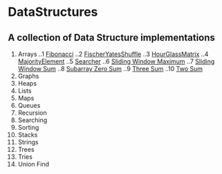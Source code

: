 # DataStructures
## A collection of Data Structure implementations

1. Arrays
..1 [Fibonacci](https://github.com/pratikmurali/DataStructures/blob/master/src/com/pratik/datastructures/arrays/Fibonacci.java)
..2 [FischerYatesShuffle](https://github.com/pratikmurali/DataStructures/blob/master/src/com/pratik/datastructures/arrays/FischerYatesShuffle.java)
..3 [HourGlassMatrix](https://github.com/pratikmurali/DataStructures/blob/master/src/com/pratik/datastructures/arrays/HourGlassMatrix.java)
..4 [MajorityElement](https://github.com/pratikmurali/DataStructures/blob/master/src/com/pratik/datastructures/arrays/MajorityElement.java)
..5 [Searcher](https://github.com/pratikmurali/DataStructures/blob/master/src/com/pratik/datastructures/arrays/Searcher.java)
..6 [Sliding Window Maximum](https://github.com/pratikmurali/DataStructures/blob/master/src/com/pratik/datastructures/arrays/SlidingWindowMaximum.java)
..7 [Sliding Window Sum](https://github.com/pratikmurali/DataStructures/blob/master/src/com/pratik/datastructures/arrays/SlidingWindowSum.java)
..8 [Subarray Zero Sum](https://github.com/pratikmurali/DataStructures/blob/master/src/com/pratik/datastructures/arrays/SubarrayZeroSum.java)
..9 [Three Sum](https://github.com/pratikmurali/DataStructures/blob/master/src/com/pratik/datastructures/arrays/ThreeSum.java)
..10 [Two Sum](https://github.com/pratikmurali/DataStructures/blob/master/src/com/pratik/datastructures/arrays/TwoSum.java)
2. Graphs
3. Heaps
4. Lists
5. Maps
6. Queues
7. Recursion
8. Searching
9. Sorting
10. Stacks
11. Strings
12. Trees
13. Tries
14. Union Find

